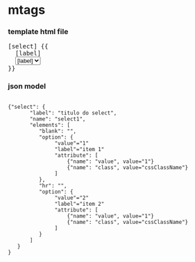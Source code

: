 # mtags

<h3>template html file</h3>

<pre>
[select] {{
  <label for="[name]">[label]</label>
  <select name="[name]">
  [elements:option|blank|hr]
  [option] {{ <option value="[value]" [attribute] {{ [name]="[value]" }}>[label]</option> }}
  [blank] {{ <option></option> }}
  [hr] {{ <option>---</option> }}
  </select>
}}
</pre>


<h3>json model</h3>

<code>
{"select": {
       "label": "titulo do select",
       "name": "select1",
       "elements": [
          "blank": "",
          "option": {
               "value"="1"
               "label"="item 1"
               "attribute": [
                   {"name": "value", value="1"}
                   {"name": "class", value="cssClassName"}
               ]
          },
          "hr": "",
          "option": {
               "value"="2"
               "label"="item 2"
               "attribute": [
                   {"name": "value", value="1"}
                   {"name": "class", value="cssClassName"}
               ]
          }
       ]
   }
}
</code>

